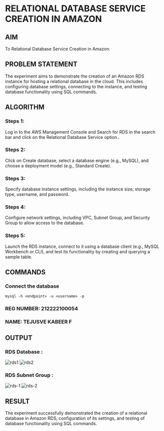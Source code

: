  # RELATIONAL DATABASE SERVICE CREATION IN AMAZON
## AIM
To Relational Database Service Creation in Amazon.
## PROBLEM STATEMENT
The experiment aims to demonstrate the creation of an Amazon RDS instance for hosting a relational database in the cloud. This includes configuring database settings, connecting to the instance, and testing database functionality using SQL commands.
## ALGORITHM
 ### Steps 1:
 Log in to the AWS Management Console and Search for RDS in the search bar and click on the Relational Database Service option..
 ### Steps 2:
 Click on Create database, select a database engine (e.g., MySQL), and choose a deployment model (e.g., Standard Create).
 ### Steps 3:
 Specify database instance settings, including the instance size, storage type, username, and password.
 ### Steps 4:
 Configure network settings, including VPC, Subnet Group, and Security Group to allow access to the database.
 ### Steps 5:
 Launch the RDS instance, connect to it using a database client (e.g., MySQL Workbench or CLI), and test its functionality by creating and querying a sample table.
## COMMANDS
### Connect the database
```
mysql -h <endpoint> -u <username> -p
```
### REG NUMBER: 212222100054
### NAME: TEJUSVE KABEER F

## OUTPUT
### RDS Database :
![rds1](https://github.com/user-attachments/assets/f622e06a-f4b5-4ece-ace5-16357239baf9)
![rds2](https://github.com/user-attachments/assets/cc7450af-5521-4ba2-9184-a64a76256205)
### RDS Subnet Group :
![rds-1](https://github.com/user-attachments/assets/058aa7a7-b8f5-4001-a3e7-90944f3a9c58)
![rds-2](https://github.com/user-attachments/assets/2b43f3d0-d23e-409a-a55d-6b46e553088d)

## RESULT
The experiment successfully demonstrated the creation of a relational database in Amazon RDS, configuration of its settings, and testing of database functionality using SQL commands.  


